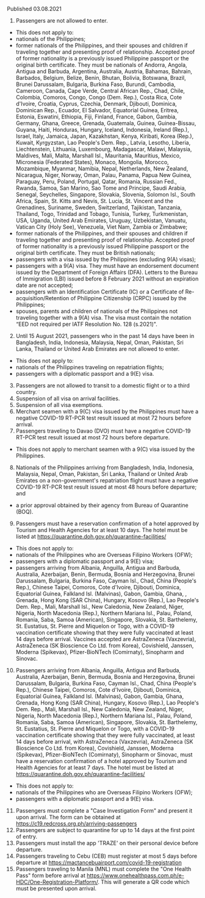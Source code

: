 Published 03.08.2021
1. Passengers are not allowed to enter.
- This does not apply to:
- nationals of the Philippines;
- former nationals of the Philippines, and their spouses and children if traveling together and presenting proof of relationship. Accepted proof of former nationality is a previously issued Philippine passport or the original birth certificate. They must be nationals of Andorra, Angola, Antigua and Barbuda, Argentina, Australia, Austria, Bahamas, Bahrain, Barbados, Belgium, Belize, Benin, Bhutan, Bolivia, Botswana, Brazil, Brunei Darussalam, Bulgaria, Burkina Faso, Burundi, Cambodia, Cameroon, Canada, Cape Verde, Central African Rep., Chad, Chile, Colombia, Comoros, Congo, Congo (Dem. Rep.), Costa Rica, Cote d'Ivoire, Croatia, Cyprus, Czechia, Denmark, Djibouti, Dominica, Dominican Rep., Ecuador, El Salvador, Equatorial Guinea, Eritrea, Estonia, Eswatini, Ethiopia, Fiji, Finland, France, Gabon, Gambia, Germany, Ghana, Greece, Grenada, Guatemala, Guinea, Guinea-Bissau, Guyana, Haiti, Honduras, Hungary, Iceland, Indonesia, Ireland (Rep.), Israel, Italy, Jamaica, Japan, Kazakhstan, Kenya, Kiribati, Korea (Rep.), Kuwait, Kyrgyzstan, Lao People's Dem. Rep., Latvia, Lesotho, Liberia, Liechtenstein, Lithuania, Luxembourg, Madagascar, Malawi, Malaysia, Maldives, Mali, Malta, Marshall Isl., Mauritania, Mauritius, Mexico, Micronesia (Federated States), Monaco, Mongolia, Morocco, Mozambique, Myanmar, Namibia, Nepal, Netherlands, New Zealand, Nicaragua, Niger, Norway, Oman, Palau, Panama, Papua New Guinea, Paraguay, Peru, Poland, Portugal, Qatar, Romania, Russian Fed., Rwanda, Samoa, San Marino, Sao Tome and Principe, Saudi Arabia, Senegal, Seychelles, Singapore, Slovakia, Slovenia, Solomon Isl., South Africa, Spain, St. Kitts and Nevis, St. Lucia, St. Vincent and the Grenadines, Suriname, Sweden, Switzerland, Tajikistan, Tanzania, Thailand, Togo, Trinidad and Tobago, Tunisia, Turkey, Turkmenistan, USA, Uganda, United Arab Emirates, Uruguay, Uzbekistan, Vanuatu, Vatican City (Holy See), Venezuela, Viet Nam, Zambia or Zimbabwe;
- former nationals of the Philippines, and their spouses and children if traveling together and presenting proof of relationship. Accepted proof of former nationality is a previously issued Philippine passport or the original birth certificate. They must be British nationals;
- passengers with a visa issued by the Philippines (excluding 9(A) visas);
- passengers with a 9(A) visa. They must have an endorsement document issued by the Department of Foreign Affairs (DFA). Letters to the Bureau of Immigration (LBI) issued before 8 February 2021 without an expiration date are not accepted;
- passengers with an Identification Certificate (IC) or a Certificate of Re-acquisition/Retention of Philippine Citizenship (CRPC) issued by the Philippines;
- spouses, parents and children of nationals of the Philippines not traveling together with a 9(A) visa. The visa must contain the notation “EED not required per IATF Resolution No. 128 (s.2021)".
2. Until 15 August 2021, passengers who in the past 14 days have been in Bangladesh, India, Indonesia, Malaysia, Nepal, Oman, Pakistan, Sri Lanka, Thailand or United Arab Emirates are not allowed to enter.
- This does not apply to:
- nationals of the Philippines traveling on repatriation flights;
- passengers with a diplomatic passport and a 9(E) visa.
3. Passengers are not allowed to transit to a domestic flight or to a third country.
4. Suspension of all visa on arrival facilities.
5. Suspension of all visa exemptions.
6. Merchant seamen with a 9(C) visa issued by the Philippines must have a negative COVID-19 RT-PCR test result issued at most 72 hours before arrival.
7. Passengers traveling to Davao (DVO) must have a negative COVID-19 RT-PCR test result issued at most 72 hours before departure.
- This does not apply to merchant seamen with a 9(C) visa issued by the Philippines.
8. Nationals of the Philippines arriving from Bangladesh, India, Indonesia, Malaysia, Nepal, Oman, Pakistan, Sri Lanka, Thailand or United Arab Emirates on a non-government's repatriation flight must have a negative COVID-19 RT-PCR test result issued at most 48 hours before departure; and
- a prior approval obtained by their agency from Bureau of Quarantine (BOQ).
9. Passengers must have a reservation confirmation of a hotel approved by Tourism and Health Agencies for at least 10 days. The hotel must be listed at <a href="https://quarantine.doh.gov.ph/quarantine-facilities/">https://quarantine.doh.gov.ph/quarantine-facilities/</a> 
- This does not apply to:
- nationals of the Philippines who are Overseas Filipino Workers (OFW);
- passengers with a diplomatic passport and a 9(E) visa;
- passengers arriving from Albania, Anguilla, Antigua and Barbuda, Australia, Azerbaijan, Benin, Bermuda, Bosnia and Herzegovina, Brunei Darussalam, Bulgaria, Burkina Faso, Cayman Isl., Chad, China (People's Rep.), Chinese Taipei, Comoros, Cote d'Ivoire, Djibouti, Dominica, Equatorial Guinea, Falkland Isl. (Malvinas), Gabon, Gambia, Ghana, , Grenada, Hong Kong (SAR China), Hungary, Kosovo (Rep.), Lao People's Dem. Rep., Mali, Marshall Isl., New Caledonia, New Zealand, Niger, Nigeria, North Macedonia (Rep.), Northern Mariana Isl., Palau, Poland, Romania, Saba, Samoa (American), Singapore, Slovakia, St. Barthelemy, St. Eustatius, St. Pierre and Miquelon or Togo, with a COVID-19 vaccination certificate showing that they were fully vaccinated at least 14 days before arrival. Vaccines accepted are AstraZeneca (Vaxzevria), AstraZeneca (SK Bioscience Co Ltd. from Korea), Covishield, Janssen, Moderna (Spikevax), Pfizer-BioNTech (Comirnaty), Sinopharm and Sinovac.
10. Passengers arriving from Albania, Anguilla, Antigua and Barbuda, Australia, Azerbaijan, Benin, Bermuda, Bosnia and Herzegovina, Brunei Darussalam, Bulgaria, Burkina Faso, Cayman Isl., Chad, China (People's Rep.), Chinese Taipei, Comoros, Cote d'Ivoire, Djibouti, Dominica, Equatorial Guinea, Falkland Isl. (Malvinas), Gabon, Gambia, Ghana, Grenada, Hong Kong (SAR China), Hungary, Kosovo (Rep.), Lao People's Dem. Rep., Mali, Marshall Isl., New Caledonia, New Zealand, Niger, Nigeria, North Macedonia (Rep.), Northern Mariana Isl., Palau, Poland, Romania, Saba, Samoa (American), Singapore, Slovakia, St. Barthelemy, St. Eustatius, St. Pierre and Miquelon or Togo, with a COVID-19 vaccination certificate showing that they were fully vaccinated, at least 14 days before arrival, with AstraZeneca (Vaxzevria), AstraZeneca (SK Bioscience Co Ltd. from Korea), Covishield, Janssen, Moderna (Spikevax), Pfizer-BioNTech (Comirnaty), Sinopharm or Sinovac, must have a reservation confirmation of a hotel approved by Tourism and Health Agencies for at least 7 days. The hotel must be listed at <a href="https://quarantine.doh.gov.ph/quarantine-facilities/">https://quarantine.doh.gov.ph/quarantine-facilities/</a> 
- This does not apply to:
- nationals of the Philippines who are Overseas Filipino Workers (OFW);
- passengers with a diplomatic passport and a 9(E) visa.
11. Passengers must complete a "Case Investigation Form" and present it upon arrival. The form can be obtained at <a href="https://c19.redcross.org.ph/arriving-passengers">https://c19.redcross.org.ph/arriving-passengers</a> 
12. Passengers are subject to quarantine for up to 14 days at the first point of entry.
13. Passengers must install the app 'TRAZE' on their personal device before departure.
14. Passengers traveling to Cebu (CEB) must register at most 5 days before departure at <a href="https://mactancebuairport.com/covid-19-registration">https://mactancebuairport.com/covid-19-registration</a> 
15. Passengers traveling to Manila (MNL) must complete the "One Health Pass" form before arrival at <a href="https://www.onehealthpass.com.ph/e-HDC/One-Registration-Platform/">https://www.onehealthpass.com.ph/e-HDC/One-Registration-Platform/</a>. This will generate a QR code which must be presented upon arrival.

